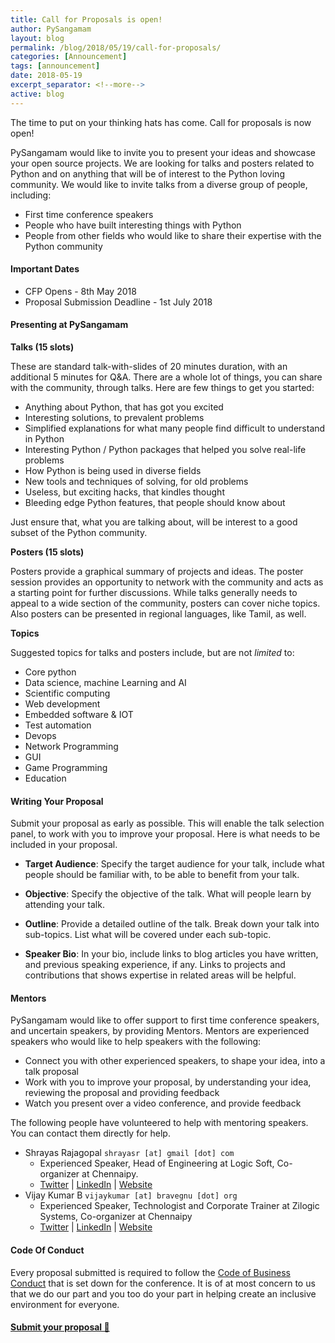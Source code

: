 ```yaml
---
title: Call for Proposals is open!
author: PySangamam
layout: blog
permalink: /blog/2018/05/19/call-for-proposals/
categories: [Announcement]
tags: [announcement]
date: 2018-05-19
excerpt_separator: <!--more-->
active: blog
---
```


The time to put on your thinking hats has come. Call for proposals is now open!

PySangamam would like to invite you to present your ideas and showcase your open source projects. We are looking for talks and posters related to Python and on anything that will be of interest to the Python loving community. We would like to invite talks from a diverse group of people, including:

* First time conference speakers
* People who have built interesting things with Python
* People from other fields who would like to share their expertise with the Python community

<!--more-->

#### **Important Dates**

* CFP Opens - 8th May 2018
* Proposal Submission Deadline - 1st July 2018

#### **Presenting at PySangamam**

**Talks (15 slots)**

These are standard talk-with-slides of 20 minutes duration, with an additional 5 minutes for Q&A. There are a whole lot of things, you can share with the community, through talks. Here are few things to get you started:

* Anything about Python, that has got you excited
* Interesting solutions, to prevalent problems
* Simplified explanations for what many people find difficult to understand in Python
* Interesting Python / Python packages that helped you solve real-life problems
* How Python is being used in diverse fields
* New tools and techniques of solving, for old problems
* Useless, but exciting hacks, that kindles thought
* Bleeding edge Python features, that people should know about

Just ensure that, what you are talking about, will be interest to a good subset of the Python community.

**Posters (15 slots)**

Posters provide a graphical summary of projects and ideas. The poster session provides an opportunity to network with the community and acts as a starting point for further discussions. While talks generally needs to appeal to a wide section of the community, posters can cover niche topics. Also posters can be presented in regional languages, like Tamil, as well.

**Topics**

Suggested topics for talks and posters include, but are not *limited* to:

* Core python
* Data science, machine Learning and AI
* Scientific computing
* Web development
* Embedded software & IOT
* Test automation
* Devops
* Network Programming
* GUI
* Game Programming
* Education

#### **Writing Your Proposal**

Submit your proposal as early as possible. This will enable the talk selection panel, to work with you to improve your proposal. Here is what needs to be included in your proposal.

* **Target Audience**: Specify the target audience for your talk, include what people should be familiar with, to be able to benefit from your talk.

* **Objective**: Specify the objective of the talk. What will people learn by attending your talk.

* **Outline**: Provide a detailed outline of the talk. Break down your talk into sub-topics. List what will be covered under each sub-topic.

* **Speaker Bio**: In your bio, include links to blog articles you have written, and previous speaking experience, if any. Links to projects and contributions that shows expertise in related areas will be helpful.

#### **Mentors**

PySangamam would like to offer support to first time conference speakers, and uncertain speakers, by providing Mentors. Mentors are experienced speakers who would like to help speakers with the following:

* Connect you with other experienced speakers, to shape your idea, into a talk proposal
* Work with you to improve your proposal, by understanding your idea, reviewing the proposal and providing feedback
* Watch you present over a video conference, and provide feedback

The following people have volunteered to help with mentoring speakers. You can contact them directly for help.

* Shrayas Rajagopal `shrayasr [at] gmail [dot] com`
  * Experienced Speaker, Head of Engineering at Logic Soft, Co-organizer at Chennaipy.
  * [Twitter](https://twitter.com/shrayasr) \| [LinkedIn](https://www.linkedin.com/in/shrayasr/) \| [Website](http://shrayas.com/)
* Vijay Kumar B `vijaykumar [at] bravegnu [dot] org`
  * Experienced Speaker, Technologist and Corporate Trainer at Zilogic Systems, Co-organizer at Chennaipy
  * [Twitter](https://twitter.com/bravegnu) \| [LinkedIn](https://www.linkedin.com/in/bravegnu/) \| [Website](http://bravegnu.org/)

#### **Code Of Conduct**

Every proposal submitted is required to follow the [Code of Business Conduct](http://pysangamam.org/code-of-business-conduct) that is set down for the conference. It is of at most concern to us that we do our part and you too do your part in helping create an inclusive environment for everyone.

#### [Submit your proposal 📝](https://cfp.pysangamam.org/cfp/)
